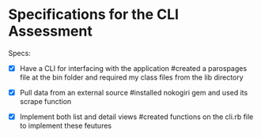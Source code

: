 # Specifications for the CLI Assessment

Specs:
- [x] Have a CLI for interfacing with the application #created a parospages file at the bin folder and required my class files from the lib directory
- [x] Pull data from an external source #installed nokogiri gem and used its scrape function
- [x] Implement both list and detail views #created functions on the cli.rb file to implement these feutures

